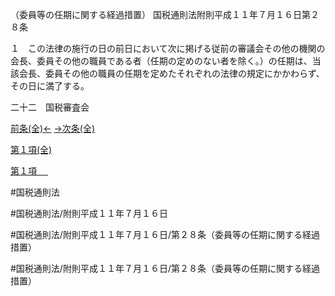（委員等の任期に関する経過措置）
国税通則法附則平成１１年７月１６日第２８条

１　この法律の施行の日の前日において次に掲げる従前の審議会その他の機関の会長、委員その他の職員である者（任期の定めのない者を除く。）の任期は、当該会長、委員その他の職員の任期を定めたそれぞれの法律の規定にかかわらず、その日に満了する。

二十二　国税審査会

[前条(全)←](国税通則法＿＿＿＿附則平成１１年７月１６日第１条_.md)    [→次条(全)](国税通則法＿＿＿＿附則平成１１年７月１６日第３０条_.md)

[第１項(全)](国税通則法＿＿＿＿附則平成１１年７月１６日第２８条第１項_.md)  

[第１項 　 ](国税通則法＿＿＿＿附則平成１１年７月１６日第２８条第１項.md)  

#国税通則法

#国税通則法/附則平成１１年７月１６日

#国税通則法/附則平成１１年７月１６日/第２８条（委員等の任期に関する経過措置）

#国税通則法/附則平成１１年７月１６日/第２８条（委員等の任期に関する経過措置）

